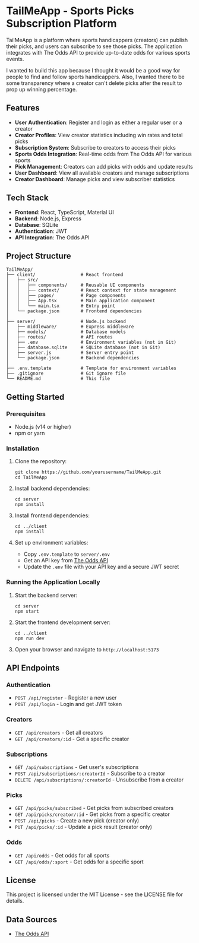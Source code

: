 # TailMeApp - Sports Picks Subscription Platform

TailMeApp is a platform where sports handicappers (creators) can publish their picks, and users can subscribe to see those picks. The application integrates with The Odds API to provide up-to-date odds for various sports events.

I wanted to build this app because I thought it would be a good way for people to find and follow sports handicappers. Also, I wanted there to be some transparency where a creator can't delete picks after the result to prop up winning percentage.

## Features

- **User Authentication**: Register and login as either a regular user or a creator
- **Creator Profiles**: View creator statistics including win rates and total picks
- **Subscription System**: Subscribe to creators to access their picks
- **Sports Odds Integration**: Real-time odds from The Odds API for various sports
- **Pick Management**: Creators can add picks with odds and update results
- **User Dashboard**: View all available creators and manage subscriptions
- **Creator Dashboard**: Manage picks and view subscriber statistics

## Tech Stack

- **Frontend**: React, TypeScript, Material UI
- **Backend**: Node.js, Express
- **Database**: SQLite
- **Authentication**: JWT
- **API Integration**: The Odds API

## Project Structure

```
TailMeApp/
├── client/                 # React frontend
│   ├── src/
│   │   ├── components/     # Reusable UI components
│   │   ├── context/        # React context for state management
│   │   ├── pages/          # Page components
│   │   ├── App.tsx         # Main application component
│   │   └── main.tsx        # Entry point
│   └── package.json        # Frontend dependencies
│
├── server/                 # Node.js backend
│   ├── middleware/         # Express middleware
│   ├── models/             # Database models
│   ├── routes/             # API routes
│   ├── .env                # Environment variables (not in Git)
│   ├── database.sqlite     # SQLite database (not in Git)
│   ├── server.js           # Server entry point
│   └── package.json        # Backend dependencies
│
├── .env.template           # Template for environment variables
├── .gitignore              # Git ignore file
└── README.md               # This file
```

## Getting Started

### Prerequisites

- Node.js (v14 or higher)
- npm or yarn

### Installation

1. Clone the repository:
   ```
   git clone https://github.com/yourusername/TailMeApp.git
   cd TailMeApp
   ```

2. Install backend dependencies:
   ```
   cd server
   npm install
   ```

3. Install frontend dependencies:
   ```
   cd ../client
   npm install
   ```

4. Set up environment variables:
   - Copy `.env.template` to `server/.env`
   - Get an API key from [The Odds API](https://the-odds-api.com/)
   - Update the `.env` file with your API key and a secure JWT secret

### Running the Application Locally

1. Start the backend server:
   ```
   cd server
   npm start
   ```

2. Start the frontend development server:
   ```
   cd ../client
   npm run dev
   ```

3. Open your browser and navigate to `http://localhost:5173`

## API Endpoints

### Authentication
- `POST /api/register` - Register a new user
- `POST /api/login` - Login and get JWT token

### Creators
- `GET /api/creators` - Get all creators
- `GET /api/creators/:id` - Get a specific creator

### Subscriptions
- `GET /api/subscriptions` - Get user's subscriptions
- `POST /api/subscriptions/:creatorId` - Subscribe to a creator
- `DELETE /api/subscriptions/:creatorId` - Unsubscribe from a creator

### Picks
- `GET /api/picks/subscribed` - Get picks from subscribed creators
- `GET /api/picks/creator/:id` - Get picks from a specific creator
- `POST /api/picks` - Create a new pick (creator only)
- `PUT /api/picks/:id` - Update a pick result (creator only)

### Odds
- `GET /api/odds` - Get odds for all sports
- `GET /api/odds/:sport` - Get odds for a specific sport

## License

This project is licensed under the MIT License - see the LICENSE file for details.

## Data Sources
- [The Odds API](https://the-odds-api.com/)
